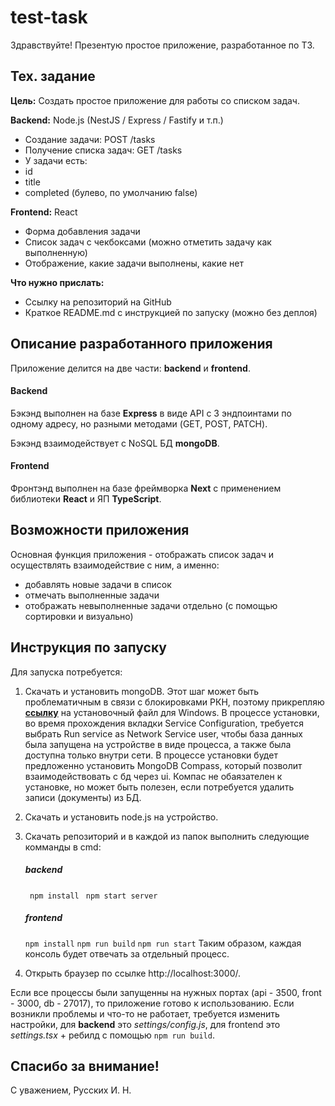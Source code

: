 # test-task

Здравствуйте! Презентую простое приложение, разработанное по ТЗ.

## Тех. задание

**Цель:**
Создать простое приложение для работы со списком задач. 

**Backend:**
Node.js (NestJS / Express / Fastify и т.п.)
- Создание задачи: POST /tasks
- Получение списка задач: GET /tasks
- У задачи есть:
 - id
 - title 
 - completed (булево, по умолчанию false)

**Frontend:**
React

- Форма добавления задачи
- Список задач с чекбоксами (можно отметить задачу как выполненную)
- Отображение, какие задачи выполнены, какие нет

**Что нужно прислать:**
- Ссылку на репозиторий на GitHub
- Краткое README.md с инструкцией по запуску (можно без деплоя)

## Описание разработанного приложения

Приложение делится на две части: **backend** и **frontend**.

#### Backend
Бэкэнд выполнен на базе **Express** в виде API с 3 эндпоинтами по одному адресу, но разными методами (GET, POST, PATCH).

Бэкэнд взаимодействует с NoSQL БД **mongoDB**.

#### Frontend
Фронтэнд выполнен на базе фреймворка **Next** с применением библиотеки **React** и ЯП **TypeScript**.  

## Возможности приложения

Основная функция приложения - отображать список задач и осуществлять взаимодействие с ним, а именно:
- добавлять новые задачи в список
- отмечать выполненные задачи
- отображать невыполненные задачи отдельно (с помощью сортировки и визуально)

## Инструкция по запуску
Для запуска потребуется:
1. Скачать и установить mongoDB.
  Этот шаг может быть проблематичным в связи с блокировками РКН, поэтому прикрепляю [**ссылку**](https://drive.google.com/file/d/1m5rxkjcCWu5h0hzY4igpxVjUugsekmhm/view?usp=sharing "ссылку") на установочный файл для Windows.
В процессе установки, во время прохождения вкладки Service Configuration, требуется выбрать Run service as Network Service user, чтобы база данных была запущена на устройстве в виде процесса, а также была доступна только внутри сети.
В процессе установки будет предложенно установить MongoDB Compass, который позволит взаимодействовать с бд через ui. Компас не обаязателен к установке, но может быть полезен, если потребуется удалить записи (документы) из БД.
2. Скачать и установить node.js на устройство.
3. Скачать репозиторий и в каждой из папок выполнить следующие комманды в cmd:
   ##### backend
   ` npm install`
   ` npm start server`
	##### frontend
    `npm install`
    `npm run build`
    `npm run start`
Таким образом, каждая консоль будет отвечать за отдельный процесс.

5. Открыть браузер по ссылке http://localhost:3000/.

Если все процессы были запущенны на нужных портах (api - 3500, front - 3000, db - 27017), то приложение готово к использованию. Если возникли проблемы и что-то не работает, требуется изменить настройки, для **backend** это *settings/config.js*, для frontend это *settings.tsx* + ребилд с помощью `npm run build`.

## Спасибо за внимание!
С уважением, Русских И. Н.



